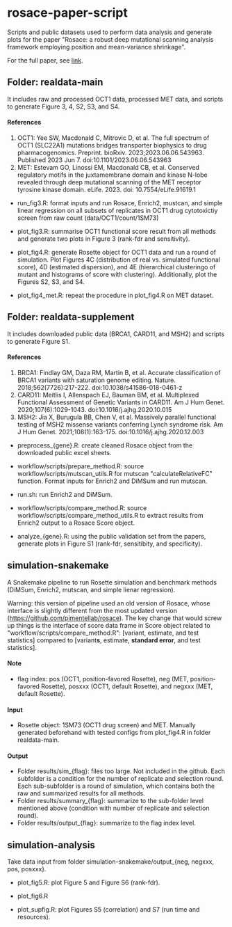 # rosace-paper-script

Scripts and public datasets used to perform data analysis and generate plots for the paper "Rosace: a robust deep mutational scanning analysis framework employing position and mean-variance shrinkage".

For the full paper, see [link]().



## Folder: realdata-main

It includes raw and processed OCT1 data, processed MET data, and scripts to generate Figure 3, 4, S2, S3, and S4.

#### References
1. OCT1: Yee SW, Macdonald C, Mitrovic D, et al. The full spectrum of OCT1 (SLC22A1) mutations bridges transporter biophysics to drug pharmacogenomics. Preprint. bioRxiv. 2023;2023.06.06.543963. Published 2023 Jun 7. doi:10.1101/2023.06.06.543963
2. MET: Estevam GO, Linossi EM, Macdonald CB, et al. Conserved regulatory motifs in the juxtamembrane domain and kinase N-lobe revealed through deep mutational scanning of the MET receptor tyrosine kinase domain. eLife. 2023. doi: 10.7554/eLife.91619.1

* run_fig3.R: format inputs and run Rosace, Enrich2, mustcan, and simple linear regression on all subsets of replicates in OCT1 drug cytotoxictiy screen from raw count (data/OCT1/count/1SM73)

* plot_fig3.R: summarise OCT1 functional score result from all methods and generate two plots in Figure 3 (rank-fdr and sensitivity).

* plot_fig4.R: generate Rosette object for OCT1 data and run a round of simulation. Plot Figures 4C (distribution of real vs. simulated functional score), 4D (estimated dispersion), and 4E (hierarchical clusteringo of mutant and histograms of score with clustering). Additionally, plot the Figures S2, S3, and S4.

* plot_fig4_met.R: repeat the procedure in plot_fig4.R on MET dataset.



## Folder: realdata-supplement

It includes downloaded public data (BRCA1, CARD11, and MSH2) and scripts to generate Figure S1.

#### References
1. BRCA1: Findlay GM, Daza RM, Martin B, et al. Accurate classification of BRCA1 variants with saturation genome editing. Nature. 2018;562(7726):217-222. doi:10.1038/s41586-018-0461-z
2. CARD11: Meitlis I, Allenspach EJ, Bauman BM, et al. Multiplexed Functional Assessment of Genetic Variants in CARD11. Am J Hum Genet. 2020;107(6):1029-1043. doi:10.1016/j.ajhg.2020.10.015
3. MSH2: Jia X, Burugula BB, Chen V, et al. Massively parallel functional testing of MSH2 missense variants conferring Lynch syndrome risk. Am J Hum Genet. 2021;108(1):163-175. doi:10.1016/j.ajhg.2020.12.003

* preprocess_{gene}.R: create cleaned Rosace object from the downloaded public excel sheets.

* workflow/scripts/prepare_method.R: source workflow/scripts/mutscan_utils.R for mutscan "calculateRelativeFC" function. Format inputs for Enrich2 and DiMSum and run mutscan.

* run.sh: run Enrich2 and DiMSum.

* workflow/scripts/compare_method.R: source workflow/scripts/compare_method_utils.R to extract results from Enrich2 output to a Rosace Score object. 

* analyze_{gene}.R: using the public validation set from the papers, generate plots in Figure S1 (rank-fdr, sensitibity, and specificity).



## simulation-snakemake

A Snakemake pipeline to run Rosette simulation and benchmark methods (DiMSum, Enrich2, mutscan, and simple lienar regression).

Warning: this version of pipeline used an old version of Rosace, whose interface is slightly different from the most updated version (https://github.com/pimentellab/rosace). The key change that would screw up things is the interface of score data frame in Score object related to "workflow/scripts/compare_method.R": [variant, estimate, and test statistics] compared to [variant**s**, estimate, **standard error**, and test statistics].

#### Note

* flag index: pos (OCT1, position-favored Rosette), neg (MET, position-favored Rosette), posxxx (OCT1, default Rosette), and negxxx (MET, default Rosette).

#### Input

* Rosette object: 1SM73 (OCT1 drug screen) and MET. Manually generated beforehand with tested configs from plot_fig4.R in folder realdata-main.

#### Output 

* Folder results/sim_{flag}: files too large. Not included in the github. Each subfolder is a condition for the number of replicate and selection round. Each sub-subfolder is a round of simulation, which contains both the raw and summarized results for all methods.
* Folder results/summary_{flag}: summarize to the sub-folder level mentioned above (condition with number of replicate and selection round).
* Folder results/output_{flag}: summarize to the flag index level.



## simulation-analysis

Take data input from folder simulation-snakemake/output_{neg, negxxx, pos, posxxx}. 

* plot_fig5.R: plot Figure 5 and Figure S6 (rank-fdr).

* plot_fig6.R

* plot_supfig.R: plot Figures S5 (correlation) and S7 (run time and resources).


